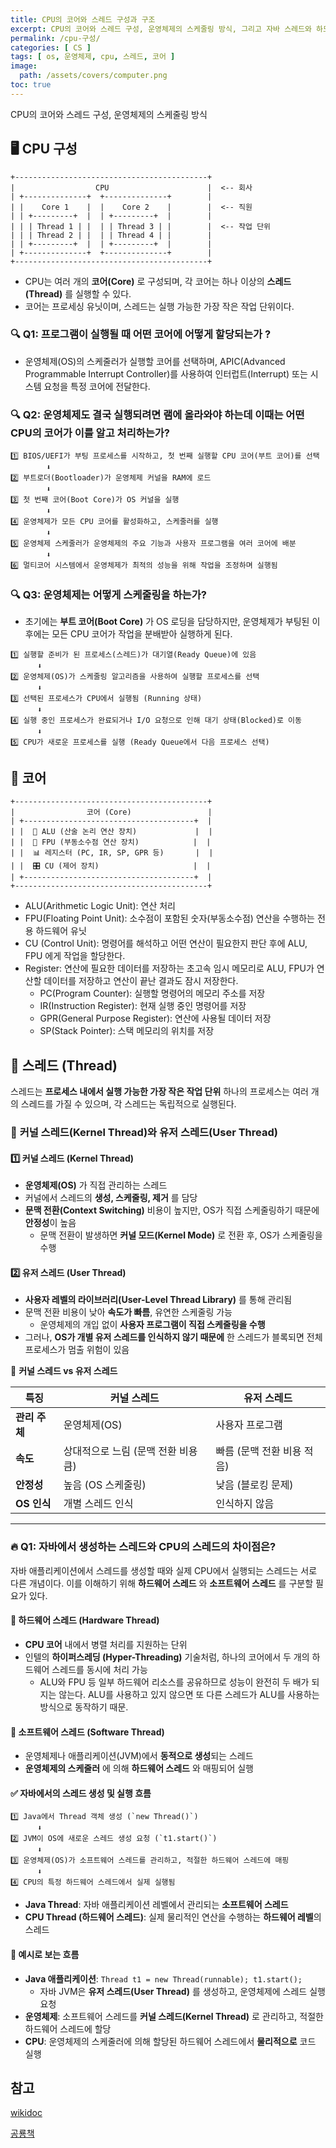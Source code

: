 ```yaml
---
title: CPU의 코어와 스레드 구성과 구조
excerpt: CPU의 코어와 스레드 구성, 운영체제의 스케줄링 방식, 그리고 자바 스레드와 하드웨어 스레드의 차이를 설명합니다.
permalink: /cpu-구성/
categories: [ CS ]
tags: [ os, 운영체제, cpu, 스레드, 코어 ]
image:
  path: /assets/covers/computer.png
toc: true
---
```


CPU의 코어와 스레드 구성, 운영체제의 스케줄링 방식

## 🖥️ CPU 구성
```
+-------------------------------------------+
|                  CPU                      |  <-- 회사
| +--------------+  +--------------+        |
| |    Core 1    |  |    Core 2    |        |  <-- 직원
| | +---------+  |  | +---------+  |        |
| | | Thread 1 | |  | | Thread 3 | |        |  <-- 작업 단위
| | | Thread 2 | |  | | Thread 4 | |        |
| | +---------+  |  | +---------+  |        |
| +--------------+  +--------------+        |
+-------------------------------------------+
```
- CPU는 여러 개의 **코어(Core)** 로 구성되며, 각 코어는 하나 이상의 **스레드(Thread)** 를 실행할 수 있다.
- 코어는 프로세싱 유닛이며, 스레드는 실행 가능한 가장 작은 작업 단위이다.

### 🔍 Q1: 프로그램이 실행될 때 어떤 코어에 어떻게 할당되는가 ? 
- 운영체제(OS)의 스케줄러가 실행할 코어를 선택하며,  APIC(Advanced Programmable Interrupt Controller)를 사용하여 인터럽트(Interrupt) 또는 시스템 요청을 특정 코어에 전달한다.

### 🔍 Q2: 운영체제도 결국 실행되려면 램에 올라와야 하는데 이때는 어떤 CPU의 코어가 이를 알고 처리하는가?
```
1️⃣ BIOS/UEFI가 부팅 프로세스를 시작하고, 첫 번째 실행할 CPU 코어(부트 코어)를 선택  
		⬇
2️⃣ 부트로더(Bootloader)가 운영체제 커널을 RAM에 로드  
		⬇
3️⃣ 첫 번째 코어(Boot Core)가 OS 커널을 실행  
		⬇
4️⃣ 운영체제가 모든 CPU 코어를 활성화하고, 스케줄러를 실행  
		⬇
5️⃣ 운영체제 스케줄러가 운영체제의 주요 기능과 사용자 프로그램을 여러 코어에 배분  
		⬇
6️⃣ 멀티코어 시스템에서 운영체제가 최적의 성능을 위해 작업을 조정하며 실행됨  
```

### 🔍 Q3: 운영체제는 어떻게 스케줄링을 하는가?
- 초기에는 **부트 코어(Boot Core)** 가 OS 로딩을 담당하지만, 운영체제가 부팅된 이후에는 모든 CPU 코어가 작업을 분배받아 실행하게 된다.

```
1️⃣ 실행할 준비가 된 프로세스(스레드)가 대기열(Ready Queue)에 있음
      ⬇
2️⃣ 운영체제(OS)가 스케줄링 알고리즘을 사용하여 실행할 프로세스를 선택
      ⬇
3️⃣ 선택된 프로세스가 CPU에서 실행됨 (Running 상태)
      ⬇
4️⃣ 실행 중인 프로세스가 완료되거나 I/O 요청으로 인해 대기 상태(Blocked)로 이동
      ⬇
5️⃣ CPU가 새로운 프로세스를 실행 (Ready Queue에서 다음 프로세스 선택)
```

## 🎯 코어
```
+-------------------------------------------+
|                코어 (Core)                 |
| +--------------------------------------+  |
| |  🚀 ALU (산술 논리 연산 장치)             |  |
| |  🔢 FPU (부동소수점 연산 장치)            |  |
| |  📊 레지스터 (PC, IR, SP, GPR 등)       |  |
| |  🎛 CU (제어 장치)                     |  |
| +--------------------------------------+  |
+-------------------------------------------+
```
- ALU(Arithmetic Logic Unit): 연산 처리
- FPU(Floating Point Unit): 소수점이 포함된 숫자(부동소수점) 연산을 수행하는 전용 하드웨어 유닛
- CU (Control Unit): 명령어를 해석하고 어떤 연산이 필요한지 판단 후에 ALU, FPU 에게 작업을 할당한다.
- Register: 연산에 필요한 데이터를 저장하는 초고속 임시 메모리로 ALU, FPU가 연산할 데이터를 저장하고 연산이 끝난 결과도 잠시 저장한다.
	- PC(Program Counter): 실행할 명령어의 메모리 주소를 저장
	- IR(Instruction Register): 현재 실행 중인 명령어를 저장
	- GPR(General Purpose Register): 연산에 사용될 데이터 저장 
	- SP(Stack Pointer): 스택 메모리의 위치를 저장 




## 🧵 **스레드 (Thread)**

스레드는 **프로세스 내에서 실행 가능한 가장 작은 작업 단위**
하나의 프로세스는 여러 개의 스레드를 가질 수 있으며, 각 스레드는 독립적으로 실행된다.


### 🔹 **커널 스레드(Kernel Thread)와 유저 스레드(User Thread)**

#### 1️⃣ **커널 스레드 (Kernel Thread)**

- **운영체제(OS)** 가 직접 관리하는 스레드
- 커널에서 스레드의 **생성, 스케줄링, 제거** 를 담당
- **문맥 전환(Context Switching)** 비용이 높지만, OS가 직접 스케줄링하기 때문에 **안정성**이 높음
	- 문맥 전환이 발생하면 **커널 모드(Kernel Mode)** 로 전환 후, OS가 스케줄링을 수행



#### 2️⃣ **유저 스레드 (User Thread)**

- **사용자 레벨의 라이브러리(User-Level Thread Library)** 를 통해 관리됨
- 문맥 전환 비용이 낮아 **속도가 빠름**, 유연한 스케줄링 가능
	- 운영체제의 개입 없이 **사용자 프로그램이 직접 스케줄링을 수행**
- 그러나, **OS가 개별 유저 스레드를 인식하지 않기 때문에** 한 스레드가 블록되면 전체 프로세스가 멈출 위험이 있음


📌 **커널 스레드 vs 유저 스레드**

|**특징**|**커널 스레드**|**유저 스레드**|
|---|---|---|
|**관리 주체**|운영체제(OS)|사용자 프로그램|
|**속도**|상대적으로 느림 (문맥 전환 비용 큼)|빠름 (문맥 전환 비용 적음)|
|**안정성**|높음 (OS 스케줄링)|낮음 (블로킹 문제)|
|**OS 인식**|개별 스레드 인식|인식하지 않음|

---

### 🔥 **Q1: 자바에서 생성하는 스레드와 CPU의 스레드의 차이점은?**

자바 애플리케이션에서 스레드를 생성할 때와 실제 CPU에서 실행되는 스레드는 서로 다른 개념이다. 이를 이해하기 위해 **하드웨어 스레드** 와 **소프트웨어 스레드** 를 구분할 필요가 있다.

#### 🔹 **하드웨어 스레드 (Hardware Thread)**

- **CPU 코어** 내에서 병렬 처리를 지원하는 단위
- 인텔의 **하이퍼스레딩 (Hyper-Threading)** 기술처럼, 하나의 코어에서 두 개의 하드웨어 스레드를 동시에 처리 가능 
	-  ALU와 FPU 등 일부 하드웨어 리소스를 공유하므로 성능이 완전히 두 배가 되지는 않는다. ALU를 사용하고 있지 않으면 또 다른 스레드가 ALU를 사용하는 방식으로 동작하기 때문. 

#### 🔹 **소프트웨어 스레드 (Software Thread)**

- 운영체제나 애플리케이션(JVM)에서 **동적으로 생성**되는 스레드
- **운영체제의 스케줄러** 에 의해 **하드웨어 스레드** 와 매핑되어 실행

#### ✅ **자바에서의 스레드 생성 및 실행 흐름**

```
1️⃣ Java에서 Thread 객체 생성 (`new Thread()`)
      ⬇
2️⃣ JVM이 OS에 새로운 스레드 생성 요청 (`t1.start()`)
      ⬇
3️⃣ 운영체제(OS)가 소프트웨어 스레드를 관리하고, 적절한 하드웨어 스레드에 매핑
      ⬇
4️⃣ CPU의 특정 하드웨어 스레드에서 실제 실행됨
```

- **Java Thread**: 자바 애플리케이션 레벨에서 관리되는 **소프트웨어 스레드**
- **CPU Thread (하드웨어 스레드)**: 실제 물리적인 연산을 수행하는 **하드웨어 레벨**의 스레드

#### 📌 **예시로 보는 흐름**

- **Java 애플리케이션**: `Thread t1 = new Thread(runnable); t1.start();`
    - 자바 JVM은 **유저 스레드(User Thread)** 를 생성하고, 운영체제에 스레드 실행 요청
- **운영체제**: 소프트웨어 스레드를 **커널 스레드(Kernel Thread)** 로 관리하고, 적절한 하드웨어 스레드에 할당
- **CPU**: 운영체제의 스케줄러에 의해 할당된 하드웨어 스레드에서 **물리적으로** 코드 실행


## 참고
[wikidoc](https://wikidocs.net/63816) 


[공룡책](#)
